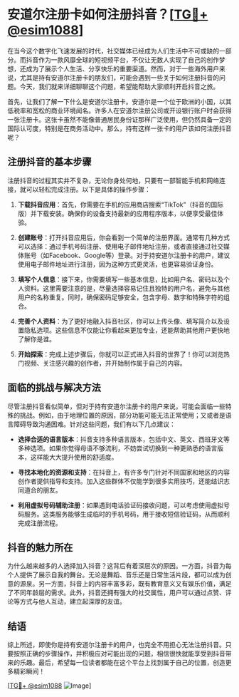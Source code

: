 # 安道尔注册卡如何注册抖音？[[TG💪+ @esim1088](https://t.me/s/esim1088)]

在当今这个数字化飞速发展的时代，社交媒体已经成为人们生活中不可或缺的一部分。而抖音作为一款风靡全球的短视频平台，不仅让无数人实现了自己的创作梦想，还成为了展示个人生活、分享快乐的重要渠道。然而，对于一些海外用户来说，尤其是持有安道尔注册卡的朋友们，可能会遇到一些关于如何注册抖音的问题。今天，我们就来详细聊聊这个问题，希望能帮助大家顺利开启抖音之旅。

首先，让我们了解一下什么是安道尔注册卡。安道尔是一个位于欧洲的小国，以其低税率和宽松的商业环境闻名。许多人在安道尔注册公司或开设银行账户时会获得一张注册卡。这张卡虽然不能像普通居民身份证那样广泛使用，但仍然具备一定的国际认可度，特别是在商务活动中。那么，持有这样一张卡的用户该如何注册抖音呢？

## 注册抖音的基本步骤

注册抖音的过程其实并不复杂，无论你身处何地，只要有一部智能手机和网络连接，就可以轻松完成注册。以下是具体的操作步骤：

1. **下载抖音应用**：首先，你需要在手机的应用商店搜索“TikTok”（抖音的国际版）并下载安装。确保你的设备支持最新的应用程序版本，以便享受最佳体验。

2. **创建账号**：打开抖音应用后，你会看到一个简单的注册界面。通常有几种方式可以选择：通过手机号码注册、使用电子邮件地址注册，或者直接通过社交媒体账号（如Facebook、Google等）登录。对于持安道尔注册卡的用户，建议使用电子邮件地址进行注册，因为这种方式更灵活，也更容易验证身份。

3. **填写个人信息**：接下来，你需要填写一些基本信息，比如用户名、密码以及个人资料。这里需要注意的是，尽量选择容易记住且独特的用户名，避免与其他用户的名称重复。同时，确保密码足够安全，包含字母、数字和特殊字符的组合。

4. **完善个人资料**：为了更好地融入抖音社区，你可以上传头像、填写简介以及设置隐私选项。这些信息不仅能让你看起来更加专业，还能帮助其他用户更快地了解你是谁。

5. **开始探索**：完成上述步骤后，你就可以正式进入抖音的世界了！你可以浏览热门视频、关注感兴趣的创作者，并开始制作属于自己的内容。

## 面临的挑战与解决方法

尽管注册抖音看似简单，但对于持有安道尔注册卡的用户来说，可能会面临一些特殊的挑战。例如，由于地理位置的原因，部分功能可能无法正常使用；又或者是语言障碍导致沟通困难。针对这些问题，我们有以下几点建议：

- **选择合适的语言版本**：抖音支持多种语言版本，包括中文、英文、西班牙文等多种选项。如果你觉得母语不够流利，不妨尝试切换到一种更熟悉的语言版本，这样能大大提升使用的舒适度。
  
- **寻找本地化的资源和支持**：在抖音上，有许多专门针对不同国家和地区的内容创作者提供指导和支持。加入这些群体不仅能学到很多实用技巧，还能结识志同道合的朋友。

- **利用虚拟号码辅助注册**：如果遇到电话验证码接收问题，可以考虑使用虚拟号码服务。这类服务能够生成临时的手机号码，用于接收短信验证码，从而顺利完成注册流程。

## 抖音的魅力所在

为什么越来越多的人选择加入抖音？这背后有着深层次的原因。一方面，抖音为每个人提供了展示自我的舞台。无论是舞蹈、音乐还是日常生活片段，都可以成为创意的源泉。另一方面，抖音上的内容丰富多彩，既有教育意义又有娱乐价值，满足了不同年龄层的需求。此外，抖音还拥有强大的社交属性，用户可以通过点赞、评论等方式与他人互动，建立起深厚的友谊。

## 结语

综上所述，即使你是持有安道尔注册卡的用户，也完全不用担心无法注册抖音。只要按照正确的步骤操作，并积极应对可能出现的问题，相信很快就能享受到抖音带来的乐趣。最后，希望每一位读者都能在这个平台上找到属于自己的位置，创造更多精彩瞬间！

[[TG💪+ @esim1088](https://t.me/s/esim1088) ![Image](https://i.postimg.cc/4NQfJmqS/Snipaste-2025-05-13-00-14-12.png)]